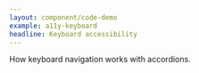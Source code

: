 ```yaml
---
layout: component/code-demo
example: a11y-keyboard
headline: Keyboard accessibility
---
```



How keyboard navigation works with accordions.
